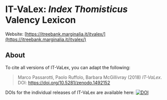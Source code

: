 # IT-VaLex: *Index Thomisticus* Valency Lexicon

Website: [https://itreebank.marginalia.it/itvalex/](https://itreebank.marginalia.it/itvalex/)

<!--Support (MySQL) database for *Index Thomisticus* Valency Lexicon.-->

## About

To cite all versions of IT-VaLex, you can adapt the following:

>Marco Passarotti, Paolo Ruffolo, Barbara McGillivray (2018) *IT-VaLex*. DOI: https://doi.org/10.5281/zenodo.1492152

DOIs for the individual releases of IT-VaLex are available here: [![DOI](https://zenodo.org/badge/DOI/10.5281/zenodo.1492152.svg)](https://doi.org/10.5281/zenodo.1492152)



